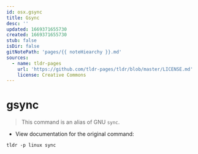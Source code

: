 ```yaml
---
id: osx.gsync
title: Gsync
desc: ''
updated: 1669371655730
created: 1669371655730
stub: false
isDir: false
gitNotePath: 'pages/{{ noteHiearchy }}.md'
sources:
  - name: tldr-pages
    url: 'https://github.com/tldr-pages/tldr/blob/master/LICENSE.md'
    license: Creative Commons
---
```

# gsync

> This command is an alias of GNU `sync`.

- View documentation for the original command:

`tldr -p linux sync`

